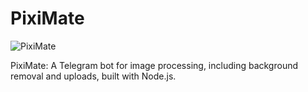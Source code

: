 # PixiMate
![PixiMate](https://raw.githubusercontent.com/FlexDevelopers/PixiMate/refs/heads/main/src/PixiMaster%20(1).png)

PixiMate: A Telegram bot for image processing, including background removal and uploads, built with Node.js.
